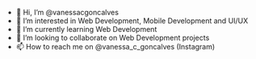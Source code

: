 - 👋 Hi, I’m @vanessacgoncalves
- 👀 I’m interested in Web Development, Mobile Development and UI/UX
- 🌱 I’m currently learning Web Development
- 💞️ I’m looking to collaborate on Web Development projects
- 📫 How to reach me on @vanessa_c_goncalves (Instagram)

<!---
vanessacgoncalves/vanessacgoncalves is a ✨ special ✨ repository because its `README.md` (this file) appears on your GitHub profile.
You can click the Preview link to take a look at your changes.
--->
